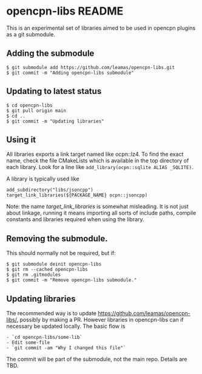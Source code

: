 opencpn-libs README
===================


This is an experimental set of libraries aimed to be used in 
opencpn plugins as a git submodule.

Adding the submodule
--------------------

    $ git submodule add https://github.com/leamas/opencpn-libs.git
    $ git commit -m "Adding opencpn-libs submodule"


Updating to latest status
-------------------------

    $ cd opencpn-libs
    $ git pull origin main
    $ cd ..
    $ git commit -m "Updating libraries"


Using it
--------

All libraries exports a link target named like ocpn::lz4. To find the exact
name, check the file CMakeLists which is available in the top directory of 
each library. Look for a line like `add_library(ocpn::sqlite ALIAS _SQLITE)`.

A library is typically used like

    add_subdirectory("libs/jsoncpp")
    target_link_libraries(${PACKAGE_NAME} ocpn::jsoncpp)

Note:  the name _target_link_libraries_ is somewhat misleading. It is not
just about linkage, running it means importing all sorts of include paths,
compile constants and libraries required when using the library.


Removing the submodule.
-----------------------

This should normally not be required, but if:

    $ git submodule deinit opencpn-libs
    $ git rm --cached opencpn-libs
    $ git rm .gitmodules
    $ git commit -m "Remove opencpn-libs submodule."


Updating libraries
------------------

The recommended way is to update https://github.com/leamas/opencpn-libs/,
possibly by making a PR. However libraries in opencpn-libs can if necessary
be updated locally.  The basic flow is

    - `cd opencpn-libs/some-lib`
    - Edit some-file
    - `git commit -am "Why I changed this file"`

The commit will be part of the submodule, not the main repo. Details are TBD.
